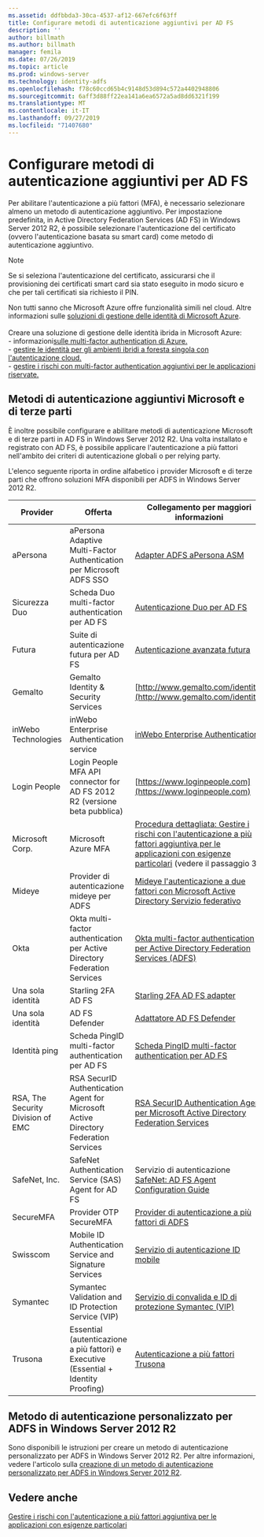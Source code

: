 ```yaml
---
ms.assetid: ddfbbda3-30ca-4537-af12-667efc6f63ff
title: Configurare metodi di autenticazione aggiuntivi per AD FS
description: ''
author: billmath
ms.author: billmath
manager: femila
ms.date: 07/26/2019
ms.topic: article
ms.prod: windows-server
ms.technology: identity-adfs
ms.openlocfilehash: f78c60ccd65b4c9148d53d894c572a4402948806
ms.sourcegitcommit: 6aff3d88ff22ea141a6ea6572a5ad8dd6321f199
ms.translationtype: MT
ms.contentlocale: it-IT
ms.lasthandoff: 09/27/2019
ms.locfileid: "71407680"
---
```

# <a name="configure-additional-authentication-methods-for-ad-fs"></a>Configurare metodi di autenticazione aggiuntivi per AD FS

Per abilitare l'autenticazione a più fattori (MFA), è necessario selezionare almeno un metodo di autenticazione aggiuntivo. Per impostazione predefinita, in Active Directory Federation Services (AD FS) in Windows Server 2012 R2, è possibile selezionare l'autenticazione del certificato (ovvero l'autenticazione basata su smart card) come metodo di autenticazione aggiuntivo.

> [!NOTE]
> Se si seleziona l'autenticazione del certificato, assicurarsi che il provisioning dei certificati smart card sia stato eseguito in modo sicuro e che per tali certificati sia richiesto il PIN.

Non tutti sanno che Microsoft Azure offre funzionalità simili nel cloud. Altre informazioni sulle [soluzioni di gestione delle identità di Microsoft Azure](http://aka.ms/m2w274).<br /><br />Creare una soluzione di gestione delle identità ibrida in Microsoft Azure:<br /> -  informazioni[sulle multi-factor authentication di Azure.](http://aka.ms/ey6o9r)<br /> - [gestire le identità per gli ambienti ibridi a foresta singola con l'autenticazione cloud.](http://aka.ms/g1jat8)<br /> - [gestire i rischi con multi-factor authentication aggiuntivi per le applicazioni riservate.](http://aka.ms/kt1bbm)

## <a name="microsoft-and-third-party-additional-authentication-methods"></a>Metodi di autenticazione aggiuntivi Microsoft e di terze parti
È inoltre possibile configurare e abilitare metodi di autenticazione Microsoft e di terze parti in AD FS in Windows Server 2012 R2. Una volta installato e registrato con AD FS, è possibile applicare l'autenticazione a più fattori nell'ambito dei criteri di autenticazione globali o per relying party.

L'elenco seguente riporta in ordine alfabetico i provider Microsoft e di terze parti che offrono soluzioni MFA disponibili per ADFS in Windows Server 2012 R2.

|Provider|Offerta|Collegamento per maggiori informazioni|
|-|-|-| 
|aPersona|aPersona Adaptive Multi-Factor Authentication per Microsoft ADFS SSO|[Adapter ADFS aPersona ASM](https://www.apersona.com/adfs)|
|Sicurezza Duo|Scheda Duo multi-factor authentication per AD FS|[Autenticazione Duo per AD FS](https://duo.com/docs/adfs)|
|Futura|Suite di autenticazione futura per AD FS|[Autenticazione avanzata futura](https://futurae.com)|
|Gemalto|Gemalto Identity & Security Services|[http://www.gemalto.com/identity](http://www.gemalto.com/identity)|
|inWebo Technologies|inWebo Enterprise Authentication service|[inWebo Enterprise Authentication](http://www.inwebo.com)|
|Login People|Login People MFA API connector for AD FS 2012 R2 (versione beta pubblica)|[https://www.loginpeople.com](https://www.loginpeople.com)|
|Microsoft Corp.|Microsoft Azure MFA|[Procedura dettagliata: Gestire i rischi con l'autenticazione a più fattori aggiuntiva per le applicazioni con esigenze particolari](https://technet.microsoft.com/library/dn280946.aspx) (vedere il passaggio 3)|
Mideye | Provider di autenticazione mideye per ADFS | [Mideye l'autenticazione a due fattori con Microsoft Active Directory Servizio federativo](https://www.mideye.com/support/administrators/documentation/integration/microsoft-adfs/)|
|Okta | Okta multi-factor authentication per Active Directory Federation Services | [Okta multi-factor authentication per Active Directory Federation Services (ADFS)](https://help.okta.com/en/prod/Content/Topics/integrations/adfs-okta-int.htm)|
|Una sola identità| Starling 2FA AD FS|[Starling 2FA AD FS adapter](https://www.oneidentity.com/products/starling-two-factor-authentication/)|
|Una sola identità| AD FS Defender|[Adattatore AD FS Defender](https://www.oneidentity.com/products/defender/)|
|Identità ping|Scheda PingID multi-factor authentication per AD FS|[Scheda PingID multi-factor authentication per AD FS](https://documentation.pingidentity.com/pingid/pingidAdminGuide/index.shtml#pid_c_PingIDforADFSSSO.html)|
|RSA, The Security Division of EMC|RSA SecurID Authentication Agent for Microsoft Active Directory Federation Services|[RSA SecurID Authentication Agent per Microsoft Active Directory Federation Services](http://www.emc.com/security/rsa-securid/rsa-authentication-agents/microsoft-ad-fs.htm)|
|SafeNet, Inc.|SafeNet Authentication Service (SAS) Agent for AD FS|Servizio di autenticazione [SafeNet: AD FS Agent Configuration Guide](http://www.safenet-inc.com/resources/integration-guide/data-protection/Safenet_Authentication_Service/SafeNet_Authentication_Service__AD_FS_Agent_Configuration_Guide/?langtype=1033)|
|SecureMFA|Provider OTP SecureMFA| [Provider di autenticazione a più fattori di ADFS](https://www.securemfa.com/)|
|Swisscom|Mobile ID Authentication Service and Signature Services|[Servizio di autenticazione ID mobile](http://swisscom.ch/mid)|
|Symantec|Symantec Validation and ID Protection Service (VIP)|[Servizio di convalida e ID di protezione Symantec (VIP)](http://www.symantec.com/vip-authentication-service)|
|Trusona|Essential (autenticazione a più fattori) e Executive (Essential + Identity Proofing)| [Autenticazione a più fattori Trusona](https://www.trusona.com/solution-overview/)|


## <a name="custom-authentication-method-for-ad-fs-in-windows-server-2012-r2"></a>Metodo di autenticazione personalizzato per ADFS in Windows Server 2012 R2
Sono disponibili le istruzioni per creare un metodo di autenticazione personalizzato per ADFS in Windows Server 2012 R2. Per altre informazioni, vedere l'articolo sulla [creazione di un metodo di autenticazione personalizzato per ADFS in Windows Server 2012 R2](https://go.microsoft.com/fwlink/?LinkID=511980).

## <a name="see-also"></a>Vedere anche
[Gestire i rischi con l'autenticazione a più fattori aggiuntiva per le applicazioni con esigenze particolari](Manage-Risk-with-Additional-Multi-Factor-Authentication-for-Sensitive-Applications.md)


